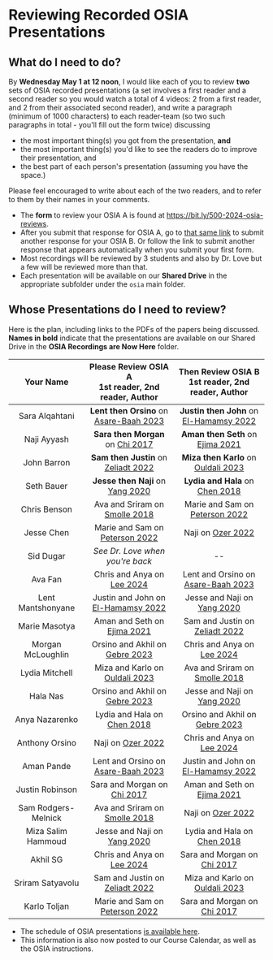 # Reviewing Recorded OSIA Presentations

## What do I need to do?

By **Wednesday May 1 at 12 noon**, I would like each of you to review **two** sets of OSIA recorded presentations (a set involves a first reader and a second reader so you would watch a total of 4 videos: 2 from a first reader, and 2 from their associated second reader), and write a paragraph (minimum of 1000 characters) to each reader-team (so two such paragraphs in total - you'll fill out the form twice) discussing 

- the most important thing(s) you got from the presentation, **and**
- the most important thing(s) you'd like to see the readers do to improve their presentation, and
- the best part of each person's presentation (assuming you have the space.)

Please feel encouraged to write about each of the two readers, and to refer to them by their names in your comments. 

- The **form** to review your OSIA A is found at <https://bit.ly/500-2024-osia-reviews>.
- After you submit that response for OSIA A, go to [that same link](https://bit.ly/500-2024-osia-reviews) to submit another response for your OSIA B. Or follow the link to submit another response that appears automatically when you submit your first form.
- Most recordings will be reviewed by 3 students and also by Dr. Love but a few will be reviewed more than that.
- Each presentation will be available on our **Shared Drive** in the appropriate subfolder under the `osia` main folder.

## Whose Presentations do I need to review?

Here is the plan, including links to the PDFs of the papers being discussed. **Names in bold** indicate that the presentations are available on our Shared Drive in the **OSIA Recordings are Now Here** folder.

Your Name | Please Review OSIA A <br /> 1st reader, 2nd reader, Author | Then Review OSIA B <br /> 1st reader, 2nd reader, Author
:-----------: | :---------------------: | :-----------------:
Sara Alqahtani | **Lent then Orsino** on [Asare-Baah 2023](https://github.com/THOMASELOVE/500-osia-2024/blob/main/pdf/Asare-Baah_2023.pdf) | **Justin then John** on [El-Hamamsy 2022](https://github.com/THOMASELOVE/500-osia-2024/blob/main/pdf/El-Hamamsy_2022.pdf)
Naji Ayyash | **Sara then Morgan** on [Chi 2017](https://github.com/THOMASELOVE/500-osia-2024/blob/main/pdf/Chi_2017.pdf) | **Aman then Seth** on [Ejima 2021](https://github.com/THOMASELOVE/500-osia-2024/blob/main/pdf/Ejima_2021.pdf)
John Barron | **Sam then Justin** on [Zeliadt 2022](https://github.com/THOMASELOVE/500-osia-2024/blob/main/pdf/Zeliadt_2022.pdf) | **Miza then Karlo** on [Ouldali 2023](https://github.com/THOMASELOVE/500-osia-2024/blob/main/pdf/Ouldali_2023.pdf)
Seth Bauer | **Jesse then Naji** on [Yang 2020](https://github.com/THOMASELOVE/500-osia-2024/blob/main/pdf/Yang_2020.pdf) | **Lydia and Hala** on [Chen 2018](https://github.com/THOMASELOVE/500-osia-2024/blob/main/pdf/Chen_2018.pdf)
Chris Benson | Ava and Sriram on [Smolle 2018](https://github.com/THOMASELOVE/500-osia-2024/blob/main/pdf/Smolle_2018.pdf) | Marie and Sam on [Peterson 2022](https://github.com/THOMASELOVE/500-osia-2024/blob/main/pdf/Peterson_2022.pdf)
Jesse Chen | Marie and Sam on [Peterson 2022](https://github.com/THOMASELOVE/500-osia-2024/blob/main/pdf/Peterson_2022.pdf) | Naji on [Ozer 2022](https://github.com/THOMASELOVE/500-osia-2024/blob/main/pdf/Ozer_2022.pdf)
Sid Dugar | *See Dr. Love when you're back* | --
Ava Fan | Chris and Anya on [Lee 2024](https://github.com/THOMASELOVE/500-osia-2024/blob/main/pdf/Lee_2024.pdf) | Lent and Orsino on [Asare-Baah 2023](https://github.com/THOMASELOVE/500-osia-2024/blob/main/pdf/Asare-Baah_2023.pdf)
Lent Mantshonyane | Justin and John on [El-Hamamsy 2022](https://github.com/THOMASELOVE/500-osia-2024/blob/main/pdf/El-Hamamsy_2022.pdf) | Jesse and Naji on [Yang 2020](https://github.com/THOMASELOVE/500-osia-2024/blob/main/pdf/Yang_2020.pdf)
Marie Masotya | Aman and Seth on [Ejima 2021](https://github.com/THOMASELOVE/500-osia-2024/blob/main/pdf/Ejima_2021.pdf) | Sam and Justin on [Zeliadt 2022](https://github.com/THOMASELOVE/500-osia-2024/blob/main/pdf/Zeliadt_2022.pdf)
Morgan McLoughlin | Orsino and Akhil on [Gebre 2023](https://github.com/THOMASELOVE/500-osia-2024/blob/main/pdf/Gebre_2023.pdf) | Chris and Anya on [Lee 2024](https://github.com/THOMASELOVE/500-osia-2024/blob/main/pdf/Lee_2024.pdf)
Lydia Mitchell | Miza and Karlo on [Ouldali 2023](https://github.com/THOMASELOVE/500-osia-2024/blob/main/pdf/Ouldali_2023.pdf) | Ava and Sriram on [Smolle 2018](https://github.com/THOMASELOVE/500-osia-2024/blob/main/pdf/Smolle_2018.pdf)
Hala Nas | Orsino and Akhil on [Gebre 2023](https://github.com/THOMASELOVE/500-osia-2024/blob/main/pdf/Gebre_2023.pdf) | Jesse and Naji on [Yang 2020](https://github.com/THOMASELOVE/500-osia-2024/blob/main/pdf/Yang_2020.pdf)
Anya Nazarenko | Lydia and Hala on [Chen 2018](https://github.com/THOMASELOVE/500-osia-2024/blob/main/pdf/Chen_2018.pdf) | Orsino and Akhil on [Gebre 2023](https://github.com/THOMASELOVE/500-osia-2024/blob/main/pdf/Gebre_2023.pdf)
Anthony Orsino | Naji on [Ozer 2022](https://github.com/THOMASELOVE/500-osia-2024/blob/main/pdf/Ozer_2022.pdf) | Chris and Anya on [Lee 2024](https://github.com/THOMASELOVE/500-osia-2024/blob/main/pdf/Lee_2024.pdf)
Aman Pande | Lent and Orsino on [Asare-Baah 2023](https://github.com/THOMASELOVE/500-osia-2024/blob/main/pdf/Asare-Baah_2023.pdf) | Justin and John on [El-Hamamsy 2022](https://github.com/THOMASELOVE/500-osia-2024/blob/main/pdf/El-Hamamsy_2022.pdf)
Justin Robinson | Sara and Morgan on [Chi 2017](https://github.com/THOMASELOVE/500-osia-2024/blob/main/pdf/Chi_2017.pdf) | Aman and Seth on [Ejima 2021](https://github.com/THOMASELOVE/500-osia-2024/blob/main/pdf/Ejima_2021.pdf)
Sam Rodgers-Melnick | Ava and Sriram on [Smolle 2018](https://github.com/THOMASELOVE/500-osia-2024/blob/main/pdf/Smolle_2018.pdf) | Naji on [Ozer 2022](https://github.com/THOMASELOVE/500-osia-2024/blob/main/pdf/Ozer_2022.pdf)
Miza Salim Hammoud | Jesse and Naji on [Yang 2020](https://github.com/THOMASELOVE/500-osia-2024/blob/main/pdf/Yang_2020.pdf) | Lydia and Hala on [Chen 2018](https://github.com/THOMASELOVE/500-osia-2024/blob/main/pdf/Chen_2018.pdf)
Akhil SG | Chris and Anya on [Lee 2024](https://github.com/THOMASELOVE/500-osia-2024/blob/main/pdf/Lee_2024.pdf) | Sara and Morgan on [Chi 2017](https://github.com/THOMASELOVE/500-osia-2024/blob/main/pdf/Chi_2017.pdf)
Sriram Satyavolu | Sam and Justin on [Zeliadt 2022](https://github.com/THOMASELOVE/500-osia-2024/blob/main/pdf/Zeliadt_2022.pdf) | Miza and Karlo on [Ouldali 2023](https://github.com/THOMASELOVE/500-osia-2024/blob/main/pdf/Ouldali_2023.pdf)
Karlo Toljan | Marie and Sam on [Peterson 2022](https://github.com/THOMASELOVE/500-osia-2024/blob/main/pdf/Peterson_2022.pdf) | Sara and Morgan on [Chi 2017](https://github.com/THOMASELOVE/500-osia-2024/blob/main/pdf/Chi_2017.pdf)

- The schedule of OSIA presentations [is available here](https://github.com/THOMASELOVE/500-osia-2024?tab=readme-ov-file#to-be-presented-via-video-recording).
- This information is also now posted to our Course Calendar, as well as the OSIA instructions.
